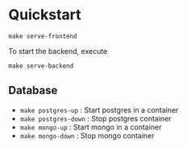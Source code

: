 # Quickstart

```
make serve-frontend
```

To start the backend, execute

```
make serve-backend
```

## Database

- `make postgres-up` : Start postgres in a container
- `make postgres-down` : Stop postgres container
- `make mongo-up` : Start mongo in a container
- `make mongo-down` : Stop mongo container
